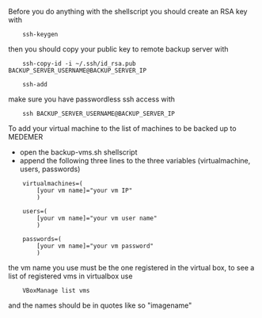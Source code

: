 Before you do anything with the shellscript you should create an RSA key with 

```shell
	ssh-keygen
```

then you should copy your public key to remote backup server with 

```shell
	ssh-copy-id -i ~/.ssh/id_rsa.pub BACKUP_SERVER_USERNAME@BACKUP_SERVER_IP

	ssh-add
```

make sure you have passwordless ssh access with 

```shell
	ssh BACKUP_SERVER_USERNAME@BACKUP_SERVER_IP
```



To add your virtual machine to the list of machines to be backed up to MEDEMER 

- open the backup-vms.sh shellscript
- append the following three lines to the three variables (virtualmachine, users, passwords)

```shell
	virtualmachines=(
		[your vm name]="your vm IP"
		)

	users=(
		[your vm name]="your vm user name"
		)

	passwords=(
		[your vm name]="your vm password"
		)
```

the vm name you use must be the one registered in the virtual box, to see a list of registered
vms in virtualbox use

```shell
	VBoxManage list vms
```
and the names should be in quotes like so "imagename"

		
